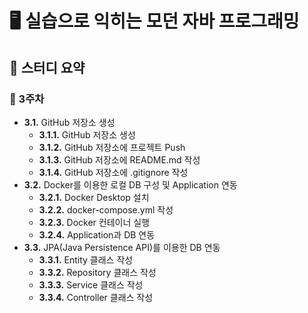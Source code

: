 # 🖥️ 실습으로 익히는 모던 자바 프로그래밍
## 📜 스터디 요약
### 📅 3주차
- **3.1.** GitHub 저장소 생성
  - **3.1.1.** GitHub 저장소 생성
  - **3.1.2.** GitHub 저장소에 프로젝트 Push
  - **3.1.3.** GitHub 저장소에 README.md 작성
  - **3.1.4.** GitHub 저장소에 .gitignore 작성
- **3.2.** Docker를 이용한 로컬 DB 구성 및 Application 연동
  - **3.2.1.** Docker Desktop 설치 
  - **3.2.2.** docker-compose.yml 작성
  - **3.2.3.** Docker 컨테이너 실행
  - **3.2.4.** Application과 DB 연동
- **3.3.** JPA(Java Persistence API)를 이용한 DB 연동
  - **3.3.1.** Entity 클래스 작성
  - **3.3.2.** Repository 클래스 작성
  - **3.3.3.** Service 클래스 작성
  - **3.3.4.** Controller 클래스 작성










